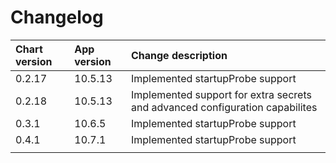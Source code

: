 # Changelog

| Chart version | App version | Change description |
| :------------ | :---------- | :----------------- |
| 0.2.17 | 10.5.13 | Implemented startupProbe support |
| 0.2.18 | 10.5.13 | Implemented support for extra secrets and advanced configuration capabilites |
| 0.3.1 | 10.6.5 | Implemented startupProbe support |
| 0.4.1 | 10.7.1 | Implemented startupProbe support |
| | | |

